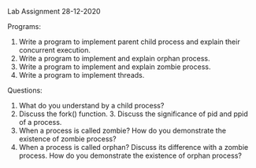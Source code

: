 Lab Assignment 28-12-2020

Programs:

1. Write a program to implement parent child process and explain their concurrent execution.
2. Write a program to implement and explain orphan process. 
3. Write a program to implement and explain zombie process.
4. Write a program to implement threads.


Questions:

1. What do you understand by a child process? 
2. Discuss the fork() function. 3. Discuss the significance of pid and ppid of a process.
3. When a process is called zombie? How do you demonstrate the existence of zombie process?
4. When a process is called orphan? Discuss its difference with a zombie process. How do you demonstrate the existence of orphan process?


